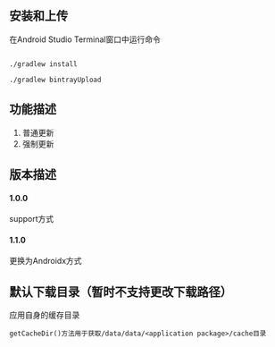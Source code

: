 
## 安装和上传

在Android Studio Terminal窗口中运行命令

```

./gradlew install

./gradlew bintrayUpload

```

## 功能描述

1. 普通更新
2. 强制更新

## 版本描述

#### 1.0.0

support方式

#### 1.1.0

更换为Androidx方式

## 默认下载目录（暂时不支持更改下载路径）

应用自身的缓存目录

```
getCacheDir()方法用于获取/data/data/<application package>/cache目录
```